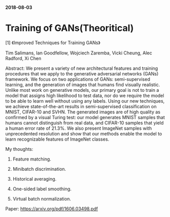 
**2018-08-03**

# Training of GANs(Theoritical)

[1] 《Improved Techniques for Training GANs》

Tim Salimans, Ian Goodfellow, Wojciech Zaremba, Vicki Cheung, Alec Radford, Xi Chen

Abstract: We present a variety of new architectural features and training procedures that we apply to the generative adversarial networks (GANs) framework. We focus on two applications of GANs: semi-supervised learning, and the generation of images that humans find visually realistic. Unlike most work on generative models, our primary goal is not to train a model that assigns high likelihood to test data, nor do we require the model to be able to learn well without using any labels. Using our new techniques, we achieve state-of-the-art results in semi-supervised classification on MNIST, CIFAR-10 and SVHN. The generated images are of high quality as confirmed by a visual Turing test: our model generates MNIST samples that humans cannot distinguish from real data, and CIFAR-10 samples that yield a human error rate of 21.3%. We also present ImageNet samples with unprecedented resolution and show that our methods enable the model to learn recognizable features of ImageNet classes.


My thoughts: 

1. Feature matching.

2. Minibatch discrimination.

3. Historical averaging.

4. One-sided label smoothing.

5. Virtual batch normalization.

Paper: https://arxiv.org/pdf/1606.03498.pdf







